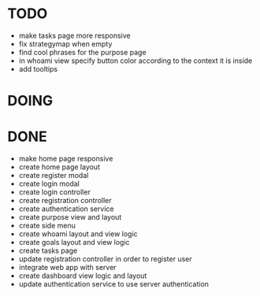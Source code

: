 # TODO

* make tasks page more responsive
* fix strategymap when empty
* find cool phrases for the purpose page
* in whoami view specify button color according to the context it is inside
* add tooltips

# DOING

# DONE

* make home page responsive
* create home page layout
* create register modal
* create login modal
* create login controller
* create registration controller
* create authentication service
* create purpose view and layout
* create side menu
* create whoami layout and view logic
* create goals layout and view logic
* create tasks page
* update registration controller in order to register user
* integrate web app with server
* create dashboard view logic and layout
* update authentication service to use server authentication
